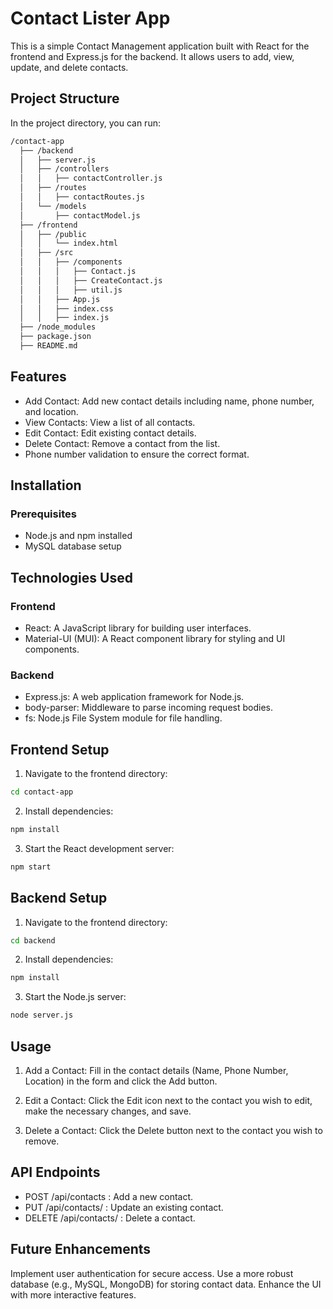 # Contact Lister App

This is a simple Contact Management application built with React for the frontend and Express.js for the backend. It allows users to add, view, update, and delete contacts.

## Project Structure

In the project directory, you can run:

```bash
/contact-app
  ├── /backend
  │   ├── server.js
  │   ├── /controllers
  │   │   ├── contactController.js
  │   ├── /routes
  │   │   ├── contactRoutes.js
  │   └── /models
  │       ├── contactModel.js
  ├── /frontend
  │   ├── /public
  │   │   └── index.html
  │   ├── /src
  │   │   ├── /components
  │   │   │   ├── Contact.js
  │   │   │   ├── CreateContact.js
  │   │   │   ├── util.js
  │   │   ├── App.js
  │   │   ├── index.css
  │   │   ├── index.js
  ├── /node_modules
  ├── package.json
  ├── README.md

```

## Features
- Add Contact: Add new contact details including name, phone number, and location.
- View Contacts: View a list of all contacts.
- Edit Contact: Edit existing contact details.
- Delete Contact: Remove a contact from the list.
- Phone number validation to ensure the correct format.

## Installation
### Prerequisites
- Node.js and npm installed
- MySQL database setup

## Technologies Used

### Frontend
- React: A JavaScript library for building user interfaces.
- Material-UI (MUI): A React component library for styling and UI components.

### Backend

- Express.js: A web application framework for Node.js.
- body-parser: Middleware to parse incoming request bodies.
- fs: Node.js File System module for file handling.

## Frontend Setup

1. Navigate to the frontend directory:

```bash
cd contact-app

```

2. Install dependencies:

```bash
npm install

```
3. Start the React development server:

```bash
npm start

```

## Backend Setup
1. Navigate to the frontend directory:

```bash
cd backend
```

2. Install dependencies:

```bash
npm install

```
3. Start the Node.js server:

```bash
node server.js

```

## Usage
1. Add a Contact: Fill in the contact details (Name, Phone Number, Location) in the form and click the Add button.

2. Edit a Contact: Click the Edit icon next to the contact you wish to edit, make the necessary changes, and save.

3. Delete a Contact: Click the Delete button next to the contact you wish to remove.

## API Endpoints
- POST /api/contacts : Add a new contact.
- PUT /api/contacts/ : Update an existing contact.
- DELETE /api/contacts/ : Delete a contact.

## Future Enhancements
Implement user authentication for secure access.
Use a more robust database (e.g., MySQL, MongoDB) for storing contact data.
Enhance the UI with more interactive features.
